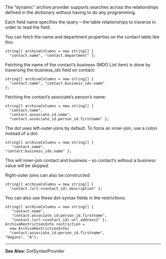 <properties date="2016-05-11"
SortOrder="55"
/>

The ”dynamic” archive provider supports searches across the relationships defined in the dictionary without having to do any programming.

Each field name specifies the query – the table relationships to traverse in order to read the field.

You can fetch the name and department properties on the contact table like this:

```
string[] archiveColumns = new string[] { 
  "contact.name", "contact.department" };
```

 

Fetching the name of the contact’s business (MDO List item) is done by traversing the business\_idx field on contact:

```
string[] archiveColumns = new string[] { 
  "contact.name", "contact.business_idx.name"
};
```

 

Fetching the contact’s associate’s person’s name:

```
string[] archiveColumns = new string[] { 
  "contact.name",
  "contact.associate_id.name",
  "contact.associate_id.person_id.firstname" };
```

 

The dot uses left-outer-joins by default. To force an inner-join, use a colon instead of a dot:

```
string[] archiveColumns = new string[] { 
   "contact.name",
"contact:business_idx.name" };
```

This will inner-join contact and business – so contact’s without a business value will be skipped.

 

Right-outer joins can also be constructed:

```
string[] archiveColumns = new string[] { 
  "contact.(url->contact_id).description" };
```

 

You can also use these dot-syntax fields in the restrictions:

```
string[] archiveColumns = new string[] { 
   "contact.name", 
   "contact:associate_id:person_id.firstname", 
   "contact.(url->contact_id).url_address1" };
ArchiveRestrictionInfo restriction = 
  new ArchiveRestrictionInfo(
  "contact:associate_id:person_id.firstname",
"begins", "A");
```

 

------------------------------------------------------------------------

**See Also:** DotSyntaxProvider
